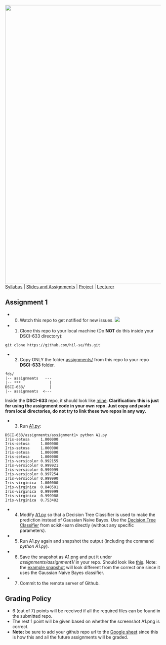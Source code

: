 [<img width=900 src="https://github.com/hil-se/fds/blob/master/img/title.png?raw=yes">](https://github.com/hil-se/fds/blob/master/README.md)   
[Syllabus](https://github.com/hil-se/fds/blob/master/README.md) |
[Slides and Assignments](https://github.com/hil-se/fds/blob/master/assignments/README.md) |
[Project](https://github.com/hil-se/fds/blob/master/assignments/project.md) |
[Lecturer](http://zhe-yu.github.io) 

 ## Assignment 1
 - 0. Watch this repo to get notified for new issues.
 ![](https://github.com/hil-se/fds/blob/master/img/watch.png?raw=yes)
 - 1. Clone this repo to your local machine (Do **NOT** do this inside your DSCI-633 directory):
 ```
 git clone https://github.com/hil-se/fds.git
 ```
 - 2. Copy ONLY the folder [assignments/](https://github.com/hil-se/fse/tree/master/assignments/) from this repo to your repo **DSCI-633** folder. 
 ```
 fds/
 |-- assignments   ---
 |-- ***             |
 DSCI-633/           |
 |-- assignments  <---
 ```
 Inside the **DSCI-633** repo, it should look like [mine](https://github.com/azhe825/DSCI-633).
 **Clarification: this is just for using the assignment code in your own repo. Just copy and paste from local directories, do not try to link these two repos in any way.**
 - 3. Run [A1.py](https://github.com/hil-se/fds/blob/master/assignments/Preparation/A1.py):
 ```
 DSCI-633/assignments/assignment1> python A1.py
 Iris-setosa     1.000000
 Iris-setosa     1.000000
 Iris-setosa     1.000000
 Iris-setosa     1.000000
 Iris-setosa     1.000000
 Iris-versicolor 0.992155
 Iris-versicolor 0.999921
 Iris-versicolor 0.999999
 Iris-versicolor 0.997254
 Iris-versicolor 0.999990
 Iris-virginica  1.000000
 Iris-virginica  0.840581
 Iris-virginica  0.999999
 Iris-virginica  0.999988
 Iris-virginica  0.753482
 ```
 - 4. Modify [A1.py](https://github.com/hil-se/fds/blob/master/assignments/Preparation/A1.py) so that a Decision Tree Classifier is used to make the prediction instead of Gaussian Naive Bayes. Use the [Decision Tree Classifier](https://scikit-learn.org/stable/modules/generated/sklearn.tree.DecisionTreeClassifier.html#sklearn.tree.DecisionTreeClassifier) from scikit-learn directly (without any specific parameters).
 - 5. Run A1.py again and snapshot the output (including the command *python A1.py*). 
 - 6. Save the snapshot as A1.png and put it under *assignments/assignment1/* in your repo. Should look like [this](https://github.com/azhe825/DSCI-633/tree/master/assignments/Preparation). Note: the [example snapshot](https://github.com/azhe825/DSCI-633/tree/master/assignments/Preparation/A1.png) will look different from the correct one since it uses the Gaussian Naive Bayes classifier.
 - 7. Commit to the remote server of Github.
 
 ## Grading Policy
 - 6 (out of 7) points will be received if all the required files can be found in the submitted repo.
 - The rest 1 point will be given based on whether the screenshot A1.png is correct.
 - **Note:** be sure to add your github repo url to the [Google sheet](https://docs.google.com/spreadsheets/d/1K-6ivZQALvivG2IOwIXAXR3Vh46nlwasxV0KAIZVzCM/edit?usp=sharing) since this is how this and all the future assignments will be graded.
 
 
